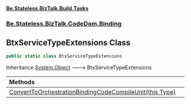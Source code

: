 #### [Be.Stateless.BizTalk.Build.Tasks](README.md 'README')
### [Be.Stateless.BizTalk.CodeDom.Binding](Be.Stateless.BizTalk.CodeDom.Binding.md 'Be.Stateless.BizTalk.CodeDom.Binding')

## BtxServiceTypeExtensions Class

```csharp
public static class BtxServiceTypeExtensions
```

Inheritance [System.Object](https://docs.microsoft.com/en-us/dotnet/api/System.Object 'System.Object') &#129106; BtxServiceTypeExtensions

| Methods | |
| :--- | :--- |
| [ConvertToOrchestrationBindingCodeCompileUnit(this Type)](BtxServiceTypeExtensions.ConvertToOrchestrationBindingCodeCompileUnit(thisType).md 'Be.Stateless.BizTalk.CodeDom.Binding.BtxServiceTypeExtensions.ConvertToOrchestrationBindingCodeCompileUnit(this System.Type)') | |
